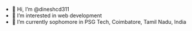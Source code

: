 - 👋 Hi, I’m @dineshcd311
- 👀 I’m interested in web development
- 🌱 I’m currently sophomore in PSG Tech, Coimbatore, Tamil Nadu, India
